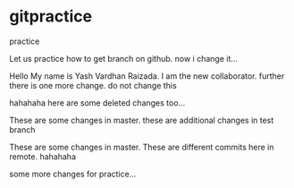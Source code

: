 # gitpractice
practice

Let us practice how to get branch on github.
now i change it...

Hello My name is Yash Vardhan Raizada. I am the new collaborator.
further there is one more change.
do not change this

hahahaha
here are some deleted changes too...

These are some changes in master.
these are additional changes in test branch

These are some changes in master.
These are different commits here in remote. hahahaha

some more changes for practice...
